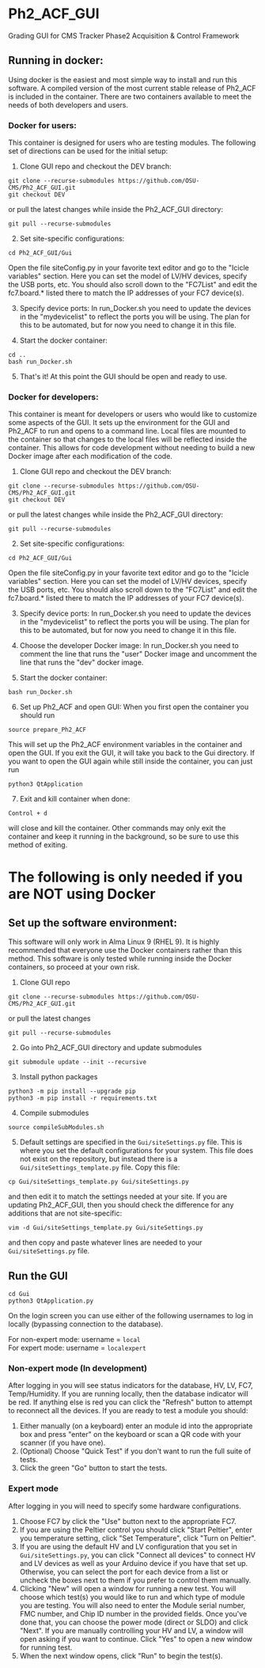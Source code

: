 # Ph2_ACF_GUI
Grading GUI for CMS Tracker Phase2 Acquisition &amp; Control Framework

## Running in docker:
Using docker is the easiest and most simple way to install and run this software.  A compiled version of the most current stable release of Ph2_ACF is included in the container. There are two containers available to meet the needs of both developers and users.

### Docker for users:
This container is designed for users who are testing modules.  The following set of directions can be used for the initial setup:

1. Clone GUI repo and checkout the DEV branch:
```
git clone --recurse-submodules https://github.com/OSU-CMS/Ph2_ACF_GUI.git
git checkout DEV
```
or pull the latest changes while inside the Ph2_ACF_GUI directory:
```
git pull --recurse-submodules
```

2. Set site-specific configurations:
```
cd Ph2_ACF_GUI/Gui
```
Open the file siteConfig.py in your favorite text editor and go to the "Icicle variables" section.  Here you can set the model of LV/HV devices, specify the USB ports, etc.  You should also scroll down to the "FC7List" and edit the fc7.board.* listed there to match the IP addresses of your FC7 device(s).

3. Specify device ports:
In run_Docker.sh you need to update the devices in the "mydevicelist" to reflect the ports you will be using. The plan for this to be automated, but for now you need to change it in this file.

4. Start the docker container:
```
cd ..
bash run_Docker.sh
```

5. That's it!  At this point the GUI should be open and ready to use.


### Docker for developers:
This container is meant for developers or users who would like to customize some aspects of the GUI.  It sets up the environment for the GUI and Ph2_ACF to run and opens to a command line.  Local files are mounted to the container so that changes to the local files will be reflected inside the container.  This allows for code development without needing to build a new Docker image after each modification of the code.

1. Clone GUI repo and checkout the DEV branch:
```
git clone --recurse-submodules https://github.com/OSU-CMS/Ph2_ACF_GUI.git
git checkout DEV
```
or pull the latest changes while inside the Ph2_ACF_GUI directory:
```
git pull --recurse-submodules
```

2. Set site-specific configurations:
```
cd Ph2_ACF_GUI/Gui
```
Open the file siteConfig.py in your favorite text editor and go to the "Icicle variables" section.  Here you can set the model of LV/HV devices, specify the USB ports, etc.  You should also scroll down to the "FC7List" and edit the fc7.board.* listed there to match the IP addresses of your FC7 device(s).

3. Specify device ports:
In run_Docker.sh you need to update the devices in the "mydevicelist" to reflect the ports you will be using. The plan for this to be automated, but for now you need to change it in this file.

4. Choose the developer Docker image:
In run_Docker.sh you need to comment the line that runs the "user" Docker image and uncomment the line that runs the "dev" docker image.

5. Start the docker container:
```
bash run_Docker.sh
```

6. Set up Ph2_ACF and open GUI:
When you first open the container you should run
```
source prepare_Ph2_ACF
```
This will set up the Ph2_ACF environment variables in the container and open the GUI.  If you exit the GUI, it will take you back to the Gui directory.  If you want to open the GUI again while still inside the container, you can just run
```
python3 QtApplication
```

7. Exit and kill container when done:
```
Control + d
``` 
will close and kill the container.  Other commands may only exit the container and keep it running in the background, so be sure to use this method of exiting.

# The following is only needed if you are NOT using Docker
## Set up the software environment:
This software will only work in Alma Linux 9 (RHEL 9).  It is highly recommended that everyone use the Docker containers rather than this method.  This software is only tested while running inside the Docker containers, so proceed at your own risk.

1. Clone GUI repo
```
git clone --recurse-submodules https://github.com/OSU-CMS/Ph2_ACF_GUI.git
```
or pull the latest changes
```
git pull --recurse-submodules
```

2. Go into Ph2_ACF_GUI directory and update submodules
```
git submodule update --init --recursive
```

3. Install python packages
```
python3 -m pip install --upgrade pip
python3 -m pip install -r requirements.txt
```

4. Compile submodules
``` 
source compileSubModules.sh
```


5. Default settings are specified in the `Gui/siteSettings.py` file.  This is where you set the default configurations for your system.  This file does not exist on the repository, but instead there is a `Gui/siteSettings_template.py` file.  Copy this file:
```
cp Gui/siteSettings_template.py Gui/siteSettings.py
```
and then edit it to match the settings needed at your site.  If you are updating Ph2_ACF_GUI, then you should check the difference for any additions that are not site-specific:
```
vim -d Gui/siteSettings_template.py Gui/siteSettings.py
```
and then copy and paste whatever lines are needed to your `Gui/siteSettings.py` file. 


## Run the GUI
```
cd Gui
python3 QtApplication.py
```
On the login screen you can use either of the following usernames to log in locally (bypassing connection to the database).

For non-expert mode:    username = `local`  
For expert mode:        username = `localexpert`

### Non-expert mode (In development)
After logging in you will see status indicators for the database, HV, LV, FC7, Temp/Humidity.  If you are running locally, then the database indicator will be red.  If anything else is red you can click the "Refresh" button to attempt to reconnect all the devices.  If you are ready to test a module you should:
1. Either manually (on a keyboard) enter an module id into the appropriate box and press "enter" on the keyboard or scan a QR code with your scanner (if you have one).
2. (Optional) Choose "Quick Test" if you don't want to run the full suite of tests.
3. Click the green "Go" button to start the tests.

### Expert mode
After logging in you will need to specify some hardware configurations.  
1. Choose FC7 by click the "Use" button next to the appropriate FC7.
2. If you are using the Peltier control you should click "Start Peltier", enter you temperature setting, click "Set Temperature", click "Turn on Peltier".
3. If you are using the default HV and LV configuration that you set in `Gui/siteSettings.py`, you can click "Connect all devices" to connect HV and LV devices as well as your Arduino device if you have that set up.  Otherwise, you can select the port for each device from a list or uncheck the boxes next to them if you prefer to control them manually.
4. Clicking "New" will open a window for running a new test.  You will choose which test(s) you would like to run and which type of module you are testing.  You will also need to enter the Module serial number, FMC number, and Chip ID number in the provided fields.  Once you've done that, you can choose the power mode (direct or SLDO) and click "Next".  If you are manually controlling your HV and LV, a window will open asking if you want to continue.  Click "Yes" to open a new window for running test. 
5. When the next window opens, click "Run" to begin the test(s).